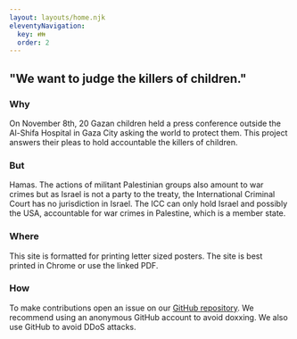 ```yaml
---
layout: layouts/home.njk
eleventyNavigation:
  key: 👪
  order: 2
---
```

## "We want to judge the killers of children."

### Why

On November 8th, 20 Gazan children held a press conference outside the Al-Shifa Hospital in Gaza City asking the world to protect them. This project answers their pleas to hold accountable the killers of children.

### But
Hamas. The actions of militant Palestinian groups also amount to war crimes but as Israel is not a party to the treaty, the International Criminal Court has no jurisdiction in Israel. The ICC can only hold Israel and possibly the USA, accountable for war crimes in Palestine, which is a member state.

### Where

This site is formatted for printing letter sized posters. The site is best printed in Chrome or use the linked PDF.

### How

To make contributions open an issue on our [GitHub repository](https://github.com/warcrimesinpalestine/warcrimesinpalestine.github.io). We recommend using an anonymous GitHub account to avoid doxxing. We also use GitHub to avoid DDoS attacks.